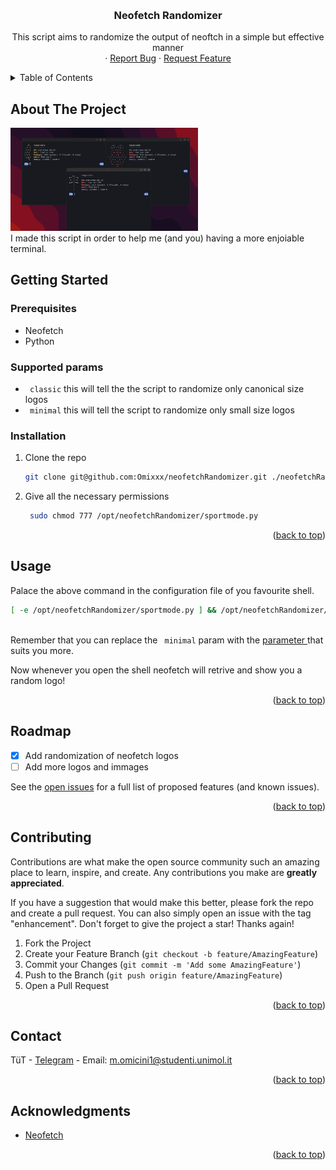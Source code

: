 <!-- Improved compatibility of back to top link: See: https://github.com/othneildrew/Best-README-Template/pull/73 -->

<a name="readme-top"></a>

<!--
*** Thanks for checking out the Best-README-Template. If you have a suggestion
*** that would make this better, please fork the repo and create a pull request
*** or simply open an issue with the tag "enhancement".
*** Don't forget to give the project a star!
*** Thanks again! Now go create something AMAZING! :D
-->

<!-- PROJECT SHIELDS -->
<!--
*** I'm using markdown "reference style" links for readability.
*** Reference links are enclosed in brackets [ ] instead of parentheses ( ).
*** See the bottom of this document for the declaration of the reference variables
*** for contributors-url, forks-url, etc. This is an optional, concise syntax you may use.
*** https://www.markdownguide.org/basic-syntax/#reference-style-links
-->

<!-- PROJECT LOGO -->
<br />
<div align="center">

  <h3 align="center">Neofetch Randomizer</h3>

  <p align="center">
    This script aims to randomize the output of neoftch in a simple but effective manner 
    <br />
    ·
    <a href="https://github.com/othneildrew/Best-README-Template/issues">Report Bug</a>
    ·
    <a href="https://github.com/othneildrew/Best-README-Template/issues">Request Feature</a>
  </p>
</div>

<!-- TABLE OF CONTENTS -->
<details>
  <summary>Table of Contents</summary>
  <ol>
    <li>
      <a href="#about-the-project">About The Project</a>
    </li>
    <li>
      <a href="#getting-started">Getting Started</a>
      <ul>
        <li><a href="#prerequisites">Prerequisites</a></li>
        <li><a href="#supported-params"> SupportedParams</a></li>
        <li><a href="#installation">Installation</a></li>
      </ul>
    </li>
    <li><a href="#usage">Usage</a></li>
    <li><a href="#roadmap">Roadmap</a></li>
    <li><a href="#contributing">Contributing</a></li>
    <li><a href="#contact">Contact</a></li>
    <li><a href="#acknowledgments">Acknowledgments</a></li>
  </ol>
</details>

<!-- ABOUT THE PROJECT -->

## About The Project

<img src="imgs/screen.png" alt="Alt text" style="display: inline-block; margin: 0 auto; max-width: 300px"></img> \
I made this script in order to help me (and you) having a more enjoiable terminal.

<!-- GETTING STARTED -->

## Getting Started

### Prerequisites

- Neofetch
- Python

### Supported params

- ` classic` this will tell the the script to randomize only canonical size logos
- ` minimal` this will tell the script to randomize only small size logos

### Installation

1. Clone the repo
   ````sh
   git clone git@github.com:Omixxx/neofetchRandomizer.git ./neofetchRandomizer && sudo mv neofetchRandomizer /opt/
   ````
2. Give all the necessary permissions
   ```sh
    sudo chmod 777 /opt/neofetchRandomizer/sportmode.py
   ```
<p align="right">(<a href="#readme-top">back to top</a>)</p>

<!-- USAGE EXAMPLES -->

## Usage

Palace the above command in the configuration file of you favourite shell.

```sh
[ -e /opt/neofetchRandomizer/sportmode.py ] && /opt/neofetchRandomizer/./sportmode.py minimal
```
\
Remember that you can replace the ` minimal` param with the <a href="#supported-params"> parameter </a> that suits you more.

Now whenever you open the shell neofetch will retrive and show you a random logo!

<p align="right">(<a href="#readme-top">back to top</a>)</p>

<!-- ROADMAP -->

## Roadmap

- [x] Add randomization of neofetch logos
- [ ] Add more logos and immages

See the [open issues](https://github.com/othneildrew/Best-README-Template/issues) for a full list of proposed features (and known issues).

<p align="right">(<a href="#readme-top">back to top</a>)</p>

<!-- CONTRIBUTING -->

## Contributing

Contributions are what make the open source community such an amazing place to learn, inspire, and create. Any contributions you make are **greatly appreciated**.

If you have a suggestion that would make this better, please fork the repo and create a pull request. You can also simply open an issue with the tag "enhancement".
Don't forget to give the project a star! Thanks again!

1. Fork the Project
2. Create your Feature Branch (`git checkout -b feature/AmazingFeature`)
3. Commit your Changes (`git commit -m 'Add some AmazingFeature'`)
4. Push to the Branch (`git push origin feature/AmazingFeature`)
5. Open a Pull Request

<p align="right">(<a href="#readme-top">back to top</a>)</p>

<!-- CONTACT -->

## Contact

TüT - <a href="https://t.me/Omix99"> Telegram</a> - Email: m.omicini1@studenti.unimol.it

<p align="right">(<a href="#readme-top">back to top</a>)</p>

<!-- ACKNOWLEDGMENTS -->

## Acknowledgments

- [Neofetch](https://github.com/dylanaraps/neofetch)

<p align="right">(<a href="#readme-top">back to top</a>)</p>
